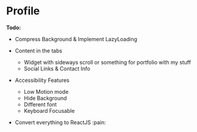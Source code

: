 # Profile

**Todo:** 
* Compress Background & Implement LazyLoading
* Content in the tabs
  * Widget with sideways scroll or something for portfolio with my stuff
  * Social Links & Contact Info
* Accessibility Features
  * Low Motion mode
  * Hide Background
  * Different font
  * Keyboard Focusable

* Convert everything to ReactJS :pain:
